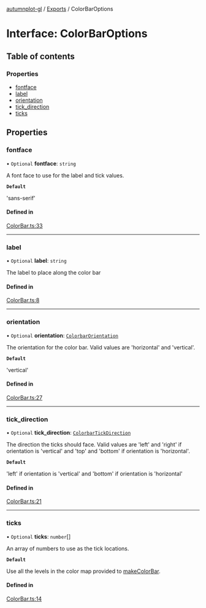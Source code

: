 [autumnplot-gl](../README.md) / [Exports](../modules.md) / ColorBarOptions

# Interface: ColorBarOptions

## Table of contents

### Properties

- [fontface](ColorBarOptions.md#fontface)
- [label](ColorBarOptions.md#label)
- [orientation](ColorBarOptions.md#orientation)
- [tick\_direction](ColorBarOptions.md#tick_direction)
- [ticks](ColorBarOptions.md#ticks)

## Properties

### fontface

• `Optional` **fontface**: `string`

A font face to use for the label and tick values.

**`Default`**

'sans-serif'

#### Defined in

[ColorBar.ts:33](https://github.com/tsupinie/autumnplot-gl/blob/eec924e/src/ColorBar.ts#L33)

___

### label

• `Optional` **label**: `string`

The label to place along the color bar

#### Defined in

[ColorBar.ts:8](https://github.com/tsupinie/autumnplot-gl/blob/eec924e/src/ColorBar.ts#L8)

___

### orientation

• `Optional` **orientation**: [`ColorbarOrientation`](../modules.md#colorbarorientation)

The orientation for the color bar. Valid values are 'horizontal' and 'vertical'.

**`Default`**

'vertical'

#### Defined in

[ColorBar.ts:27](https://github.com/tsupinie/autumnplot-gl/blob/eec924e/src/ColorBar.ts#L27)

___

### tick\_direction

• `Optional` **tick\_direction**: [`ColorbarTickDirection`](../modules.md#colorbartickdirection)

The direction the ticks should face. Valid values are 'left' and 'right' if orientation is 'vertical' and 'top' and 
'bottom' if orientation is 'horizontal'.

**`Default`**

'left' if orientation is 'vertical' and 'bottom' if orientation is 'horizontal'

#### Defined in

[ColorBar.ts:21](https://github.com/tsupinie/autumnplot-gl/blob/eec924e/src/ColorBar.ts#L21)

___

### ticks

• `Optional` **ticks**: `number`[]

An array of numbers to use as the tick locations.

**`Default`**

Use all the levels in the color map provided to [makeColorBar](../modules.md#makecolorbar).

#### Defined in

[ColorBar.ts:14](https://github.com/tsupinie/autumnplot-gl/blob/eec924e/src/ColorBar.ts#L14)
